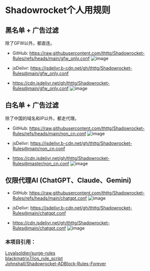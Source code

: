 # Shadowrocket个人用规则

## 黑名单 + 广告过滤

除了GFW以外，都直连。

* GitHub: https://raw.githubusercontent.com/thttg/Shadowrocket-Rules/refs/heads/main/gfw_only.conf
![image](https://github.com/user-attachments/assets/d5576292-668a-4518-a30a-0d8d94f0f8fa)

* jsDelivr: https://jsdelivr.b-cdn.net/gh/thttg/Shadowrocket-Rules@main/gfw_only.conf
* https://cdn.jsdelivr.net/gh/thttg/Shadowrocket-Rules@main/gfw_only.conf
![image](https://github.com/user-attachments/assets/19a43622-a717-4809-ac15-ec9327f871fe)


## 白名单 + 广告过滤

除了中国的域名和IP以外，都走代理。

* GitHub: https://raw.githubusercontent.com/thttg/Shadowrocket-Rules/refs/heads/main/non_cn.conf
![image](https://github.com/user-attachments/assets/b38ff651-361a-4143-800b-02e0e03f752a)

* jsDelivr: https://jsdelivr.b-cdn.net/gh/thttg/Shadowrocket-Rules@main/non_cn.conf
* https://cdn.jsdelivr.net/gh/thttg/Shadowrocket-Rules@master/non_cn.conf
![image](https://github.com/user-attachments/assets/2f7ad8de-de1a-4efc-91c7-474883397253)


## 仅限代理AI (ChatGPT、Claude、Gemini)

* GitHub: https://raw.githubusercontent.com/thttg/Shadowrocket-Rules/refs/heads/main/chatgpt.conf
![image](https://github.com/user-attachments/assets/3ac206be-1e6f-4abe-894c-61aaa104fed5)

* jsDelivr: https://jsdelivr.b-cdn.net/gh/thttg/Shadowrocket-Rules@main/chatgpt.conf
* https://cdn.jsdelivr.net/gh/thttg/Shadowrocket-Rules@main/chatgpt.conf
![image](https://github.com/user-attachments/assets/ae198cab-6635-4cf2-8370-52d9de1c063a)


### 本项目引用：  
[Loyalsoldier/surge-rules](https://github.com/Loyalsoldier/surge-rules)  
[blackmatrix7/ios_rule_script](https://github.com/blackmatrix7/ios_rule_script)  
[Johnshall/Shadowrocket-ADBlock-Rules-Forever](https://github.com/Johnshall/Shadowrocket-ADBlock-Rules-Forever)  
